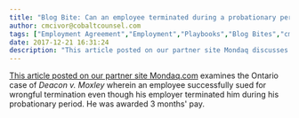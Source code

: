 ```yaml
---
title: "Blog Bite: Can an employee terminated during a probationary period sue for wrongful dismissal?"
author: cmcivor@cobaltcounsel.com
tags: ["Employment Agreement","Employment","Playbooks","Blog Bites","cmcivor"]
date: 2017-12-21 16:31:24
description: "This article posted on our partner site Mondaq discusses whather an employee terminated during a probationary period can sue for wrongful dismissal."
---
```


[This article posted on our partner site Mondaq.com](http://www.mondaq.com/canada/x/248630/employee+rights+labour+relations/Employment+Probationary+Period+Terminations) examines the Ontario case of *Deacon v. Moxley* wherein an employee successfully sued for wrongful termination even though his employer terminated him during his probationary period. He was awarded 3 months' pay.
